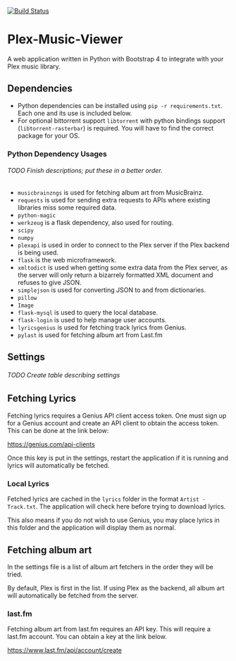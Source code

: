 [![Build Status](https://travis-ci.com/JakeStanger/Plex-Music-Viewer.svg?branch=master)](https://travis-ci.com/JakeStanger/Plex-Music-Viewer)

# Plex-Music-Viewer
A web application written in Python with Bootstrap 4 to integrate with your Plex
music library.

## Dependencies
- Python dependencies can be installed using 
`pip -r requirements.txt`.
Each one and its use is included below.
- For optional bittorrent support `libtorrent` with python 
bindings support (`libtorrent-rasterbar`) is required.
You will have to find the correct package for your OS.

### Python Dependency Usages
###### TODO Finish descriptions; put these in a better order.
- `musicbrainzngs` is used for fetching album art from
MusicBrainz.
- `requests` is used for sending extra requests to
 APIs where existing libraries miss some required data.
- `python-magic`
- `werkzeug` is a flask dependency, also used for routing.
- `scipy`
- `numpy`
- `plexapi` is used in order to connect to the Plex server
if the Plex backend is being used.
- `flask` is the web microframework.
- `xmltodict` is used when getting some extra data from
the Plex server, as the server will only return a bizarrely
formatted XML document and refuses to give JSON.
- `simplejson` is used for converting JSON to and from
dictionaries.
- `pillow`
- `Image`
- `flask-mysql` is used to query the local database.
- `flask-login` is used to help manage user accounts.
- `lyricsgenius` is used for fetching track lyrics from
Genius.
- `pylast` is used for fetching album art from Last.fm

## Settings
###### TODO Create table describing settings

## Fetching Lyrics
Fetching lyrics requires a Genius API client access token.
One must sign up for a Genius account and create an API
client to obtain the access token. This can be done at the
link below:

https://genius.com/api-clients

Once this key is put in the settings, restart the application
if it is running and lyrics will automatically be fetched.

### Local Lyrics
Fetched lyrics are cached in the `lyrics` folder in the
format `Artist - Track.txt`. The application will check
here before trying to download lyrics. 

This also means if you do not wish to use Genius, you
may place lyrics in this folder and the application will
display them as normal.

## Fetching album art
In the settings file is a list of album art fetchers
in the order they will be tried.

By default, Plex is first in the list. If using Plex as 
the backend, all album art will automatically be fetched 
from the server.

### last.fm
Fetching album art from last.fm requires an API key. This
will require a last.fm account. You can obtain a key at
the link below.

https://www.last.fm/api/account/create

